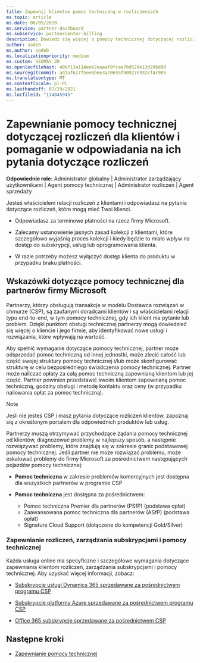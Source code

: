```yaml
---
title: Zapewnij klientom pomoc techniczną w rozliczeniach
ms.topic: article
ms.date: 06/05/2020
ms.service: partner-dashboard
ms.subservice: partnercenter-billing
description: Dowiedz się więcej o pomocy technicznej dotyczącej rozliczeń dla klientów Dostawca rozwiązań w chmurze partnerów programu (CSP). Ta pomoc techniczna obejmuje posiadanie relacji rozliczeniowej klienta i odpowiadanie na pytania dotyczące rozliczeń.
author: sodeb
ms.author: sodeb
ms.localizationpriority: medium
ms.custom: SEOMAY.20
ms.openlocfilehash: 40bf13a114eeb2eaaaf8fcae76d52de13d206d9d
ms.sourcegitcommit: ad1af627f5ee6b6e3a70655f90927e932cf4c985
ms.translationtype: MT
ms.contentlocale: pl-PL
ms.lasthandoff: 07/29/2021
ms.locfileid: "114845945"
---
```

# <a name="provide-billing-support-for-your-customers-and-help-answer-their-billing-questions"></a>Zapewnianie pomocy technicznej dotyczącej rozliczeń dla klientów i pomaganie w odpowiadania na ich pytania dotyczące rozliczeń


**Odpowiednie role:** Administrator globalny | Administrator zarządzający użytkownikami | Agent pomocy technicznej | Administrator rozliczeń | Agent sprzedaży

Jesteś właścicielem relacji rozliczeń z klientami i odpowiadasz na pytania dotyczące rozliczeń, które mogą mieć Twoi klienci.

- Odpowiadasz za terminowe płatności na rzecz firmy Microsoft.

- Zalecamy ustanowienie jasnych zasad kolekcji z klientami, które szczegółowo wyjaśnią proces kolekcji i kiedy będzie to miało wpływ na dostęp do subskrypcji, usług lub oprogramowania klienta.

- W razie potrzeby możesz wyłączyć dostęp klienta do produktu w przypadku braku płatności.

## <a name="microsoft-partner-support-guidance"></a>Wskazówki dotyczące pomocy technicznej dla partnerów firmy Microsoft

Partnerzy, którzy obsługują transakcje w modelu Dostawca rozwiązań w chmurze (CSP), są zaufanymi doradcami klientów i są właścicielami relacji typu end-to-end, w tym pomocy technicznej, gdy ich klient ma pytanie lub problem. Dzięki punktom obsługi technicznej partnerzy mogą dowiedzieć się więcej o kliencie i jego firmie, aby identyfikować nowe usługi i rozwiązania, które wpływają na wartość.

Aby spełnić wymaganie dotyczące pomocy technicznej, partner może odsprzedać pomoc techniczną od innej jednostki, może zlecić całość lub część swojej struktury pomocy technicznej i/lub może skonfigurować strukturę w celu bezpośredniego świadczenia pomocy technicznej.  Partner może naliczać opłaty za całą pomoc techniczną zapewnianą klientom lub jej część. Partner powinien przedstawić swoim klientom zapewnianą pomoc techniczną, godziny obsługi i metodę kontaktu oraz ceny (w przypadku naliowania opłat za pomoc techniczną). 

>[!Note]
>Jeśli nie jesteś CSP i masz pytania dotyczące rozliczeń klientów, zapoznaj się z określonym portalem dla odpowiednich produktów lub usług.

Partnerzy muszą otrzymywać przychodzące żądania pomocy technicznej od klientów, diagnozować problemy w najlepszy sposób, a następnie rozwiązywać problemy, które znajdują się w zakresie granic podstawowej pomocy technicznej. Jeśli partner nie może rozwiązać problemu, może eskalować problemy do firmy Microsoft za pośrednictwem następujących pojazdów pomocy technicznej:

- **Pomoc techniczna** w zakresie problemów komercyjnych jest dostępna dla wszystkich partnerów w programie CSP

- **Pomoc techniczna** jest dostępna za pośrednictwem:

  - Pomoc techniczna Premier dla partnerów (PSfP) (podstawa opłat)
  - Zaawansowana pomoc techniczna dla partnerów (ASfP) (podstawa opłat)
  - Signature Cloud Support (dołączone do kompetencji Gold/Silver)

### <a name="providing-billing-subscription-management-and-technical-support"></a>Zapewnianie rozliczeń, zarządzania subskrypcjami i pomocy technicznej 

Każda usługa online ma specyficzne i szczegółowe wymagania dotyczące zapewniania klientom rozliczeń, zarządzania subskrypcjami i pomocy technicznej. Aby uzyskać więcej informacji, zobacz:

- [Subskrypcje usługi Dynamics 365 sprzedawane za pośrednictwem programu CSP](https://www.microsoftpartnercommunity.com/t5/CSP/Microsoft-Partner-Support-Guidance/m-p/5262#M30)

- [Subskrypcje platformy Azure sprzedawane za pośrednictwem programu CSP](https://www.microsoftpartnercommunity.com/t5/CSP/Microsoft-Partner-Support-Guidance/m-p/5263#M31)

- [Office 365 subskrypcje sprzedawane za pośrednictwem CSP](https://www.microsoftpartnercommunity.com/t5/CSP/Microsoft-Partner-Support-Guidance/m-p/5264#M32)
 
## <a name="next-steps"></a>Następne kroki

- [Zapewnianie pomocy technicznej](provide-technical-support.md)
